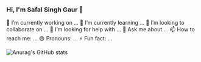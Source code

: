 ### Hi, I'm Safal Singh Gaur 👋

🔭 I’m currently working on ...
🌱 I’m currently learning ...
👯 I’m looking to collaborate on ...
🤔 I’m looking for help with ...
💬 Ask me about ...
📫 How to reach me: ...
😄 Pronouns: ...
⚡ Fun fact: ...

![Anurag's GitHub stats](https://github-readme-stats.vercel.app/api?username=gaursafal&count_private=true&theme=radical)

